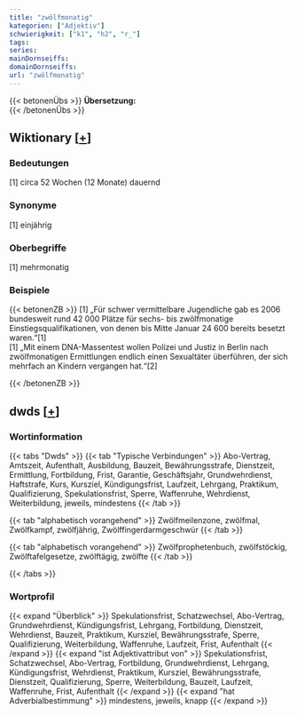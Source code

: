```yaml
---
title: "zwölfmonatig"
kategorien: ["Adjektiv"]
schwierigkeit: ["k1", "h2", "r_"]
tags:
series:
mainDornseiffs:
domainDornseiffs:
url: "zwölfmonatig"
---
```


{{< betonenÜbs >}}
**Übersetzung:**  
{{< /betonenÜbs >}}

## Wiktionary [[+](https://de.wiktionary.org/wiki/zwölfmonatig)]

### Bedeutungen
[1] circa 52 Wochen (12 Monate) dauernd  

### Synonyme
[1] einjährig  

### Oberbegriffe
[1] mehrmonatig  

### Beispiele
{{< betonenZB >}}
[1] „Für schwer vermittelbare Jugendliche gab es 2006 bundesweit rund 42 000 Plätze für sechs- bis zwölfmonatige Einstiegsqualifikationen, von denen bis Mitte Januar 24 600 bereits besetzt waren.“[1]  
[1] „Mit einem DNA-Massentest wollen Polizei und Justiz in Berlin nach zwölfmonatigen Ermittlungen endlich einen Sexualtäter überführen, der sich mehrfach an Kindern vergangen hat.“[2]  

{{< /betonenZB >}}


## dwds [[+](https://www.dwds.de/wb/zwölfmonatig)]

### Wortinformation
{{< tabs "Dwds" >}}
{{< tab "Typische Verbindungen" >}}
Abo-Vertrag, Amtszeit, Aufenthalt, Ausbildung, Bauzeit, Bewährungsstrafe, Dienstzeit, Ermittlung, Fortbildung, Frist, Garantie, Geschäftsjahr, Grundwehrdienst, Haftstrafe, Kurs, Kursziel, Kündigungsfrist, Laufzeit, Lehrgang, Praktikum, Qualifizierung, Spekulationsfrist, Sperre, Waffenruhe, Wehrdienst, Weiterbildung, jeweils, mindestens
{{< /tab >}}

{{< tab "alphabetisch vorangehend" >}}
Zwölfmeilenzone, zwölfmal, Zwölfkampf, zwölfjährig, Zwölffingerdarmgeschwür
{{< /tab >}}

{{< tab "alphabetisch vorangehend" >}}
Zwölfprophetenbuch, zwölfstöckig, Zwölftafelgesetze, zwölftägig, zwölfte
{{< /tab >}}

{{< /tabs >}}

### Wortprofil
{{< expand "Überblick" >}} Spekulationsfrist, Schatzwechsel, Abo-Vertrag, Grundwehrdienst, Kündigungsfrist, Lehrgang, Fortbildung, Dienstzeit, Wehrdienst, Bauzeit, Praktikum, Kursziel, Bewährungsstrafe, Sperre, Qualifizierung, Weiterbildung, Waffenruhe, Laufzeit, Frist, Aufenthalt {{< /expand >}}
{{< expand "ist Adjektivattribut von" >}} Spekulationsfrist, Schatzwechsel, Abo-Vertrag, Fortbildung, Grundwehrdienst, Lehrgang, Kündigungsfrist, Wehrdienst, Praktikum, Kursziel, Bewährungsstrafe, Dienstzeit, Qualifizierung, Sperre, Weiterbildung, Bauzeit, Laufzeit, Waffenruhe, Frist, Aufenthalt {{< /expand >}}
{{< expand "hat Adverbialbestimmung" >}} mindestens, jeweils, knapp {{< /expand >}}


